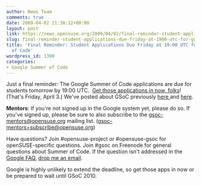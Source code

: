 ```yaml
---
author: News Team
comments: true
date: 2009-04-02 21:38:12+00:00
layout: post
link: https://news.opensuse.org/2009/04/02/final-reminder-student-applications-due-friday-at-1900-utc-for-google-summer-of-code/
slug: final-reminder-student-applications-due-friday-at-1900-utc-for-google-summer-of-code
title: 'Final Reminder: Student Applications Due Friday at 19:00 UTC for Google Summer
  of Code'
wordpress_id: 1390
categories:
- Google Summer of Code
---
```


Just a final reminder: The Google Summer of Code applications are due for students tomorrow by 19:00 UTC.  [Get those applications in now, folks](http://socghop.appspot.com/document/show/program/google/gsoc2009/faqs#student_apply)! (That's Friday, April 3.) We've posted about GSoC previously [here ](http://news.opensuse.org/2009/03/23/reminder-student-application-period-for-gsoc-starts-today/)and [here](http://news.opensuse.org/2009/03/19/opensuse-project-accepted-to-google-summer-of-code-2009/).

**Mentors**: If you're not signed up in the Google system yet, please do so. If you've signed up, please be sure to also subscribe to the gsoc-mentors@opensuse.org mailing list. (gsoc-mentors+subscribe@opensuse.org)

Have questions? Join #opensuse-project or #opensuse-gsoc for openSUSE-specific questions. Join #gsoc on Freenode for general questions about Summer of Code. If the question isn't addressed in the [Google FAQ](http://socghop.appspot.com/document/show/program/google/gsoc2009/faqs), [drop me an email](mailto:zonker@opensuse.org).

Google is highly unlikely to extend the deadline, so get those apps in now or be prepared to wait until GSoC 2010.
